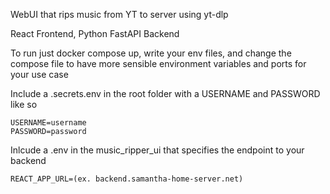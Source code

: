 WebUI that rips music from YT to server using yt-dlp

React Frontend, Python FastAPI Backend

To run just docker compose up, write your env files, and change the compose file to have more sensible environment variables and ports for your use case

Include a .secrets.env in the root folder with a USERNAME and PASSWORD like so

```
USERNAME=username
PASSWORD=password
```

Inlcude a .env in the music_ripper_ui that specifies the endpoint to your backend 

```
REACT_APP_URL=(ex. backend.samantha-home-server.net)
```

